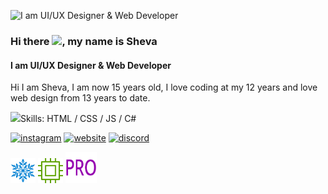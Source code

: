 
![I am UI/UX Designer & Web Developer](https://webdragon.id/img/new-img/we-are.gif)
### Hi there <img src="https://github.githubassets.com/images/icons/emoji/unicode/1f44b.png" height="40">, my name is Sheva
#### I am UI/UX Designer & Web Developer
Hi I am Sheva, I am now 15 years old, I love coding at my 12 years and love web design from 13 years to date.

<img src="https://github.githubassets.com/images/icons/emoji/unicode/1f527.png" height="20">Skills: HTML  /  CSS  / JS  /  C#



[<img src='https://cdn.jsdelivr.net/npm/simple-icons@3.0.1/icons/instagram.svg' alt='instagram' height='40'>](https://www.instagram.com/_sheva29__/)  [<img src='https://cdn.jsdelivr.net/npm/simple-icons@3.0.1/icons/icloud.svg' alt='website' height='40'>](garudaroleplay.xyz)  [<img src='https://cdn.jsdelivr.net/npm/simple-icons@3.0.1/icons/discord.svg' alt='discord' height='40'>](https://discord.gg/9pVRvkS)  

<a href='https://archiveprogram.github.com/'><img src='https://raw.githubusercontent.com/acervenky/animated-github-badges/master/assets/acbadge.gif' width='40' height='40'></a> <a href='https://docs.github.com/en/developers'><img src='https://raw.githubusercontent.com/acervenky/animated-github-badges/master/assets/devbadge.gif' width='40' height='40'></a> <a href='https://github.com/pricing'><img src='https://raw.githubusercontent.com/acervenky/animated-github-badges/master/assets/pro.gif' width='50' height='50'></a>

